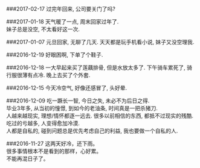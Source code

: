###2017-02-17
过完年回来, 公司要关门了吗?   

###2017-01-18
天气暖了一点, 周末回家过年了.   
妹子总是没空, 不太看好这一次.   

###2017-01-07
元旦回家, 无聊了几天. 天天都是玩手机看小说, 妹子又没空理我.   

###2016-12-19
好眼困啊, 下单了个鞋子.   

###2016-12-18
一大早起来买了莲藕排骨, 但是水放太多了. 下午骑车累死了, 骑行服很薄有点冷. 晚上去买了个外套.   

###2016-12-15
今天冷空气, 好像还感冒了, 头好晕.   

###2016-12-09
吃一蹶长一智, 今日之失, 未必不为后日之得.   
毕业3年多, 从当初的憧憬, 到如今的老油条, 时间真是一把杀猪刀.   
人越来越现实, 理想/情怀都逐一远去. 很多以前相信的东西, 都抵不过现实的残酷. 吃过的亏越多, 人变得愈加冷漠.   
人都是自私的, 碰到问题总是优先考虑自己的利益, 我也要做一个自私的人.   

###2016-11-27
这两天好冷，还下雨。   
很多事情根本不是看到的那样，心好累。   
不能再混日子了。   
